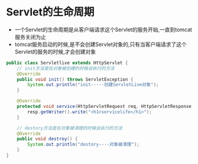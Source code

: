 # Servlet的生命周期

- 一个Servlet的生命周期是从客户端请求这个Servlet的服务开始,一直到tomcat服务关闭为止
- tomcat服务启动的时候,是不会创建Servlet对象的,只有当客户端请求了这个Servlet的服务的时候,才会创建对象

```java
public class Servletlive extends HttpServlet {
    // init方法是在对象被创建的时候会执行的方法
    @Override
    public void init() throws ServletException {
        System.out.println("init-----创建ServletLive对象");
    }

    @Override
    protected void service(HttpServletRequest req, HttpServletResponse resp) throws ServletException, IOException {
        resp.getWriter().write("<h1>servicelife</h1>");
    }

    // destory方法是在对象被清理的时候会执行的方法
    @Override
    public void destroy() {
        System.out.println("destory----对象被清理");
    }
}
```

